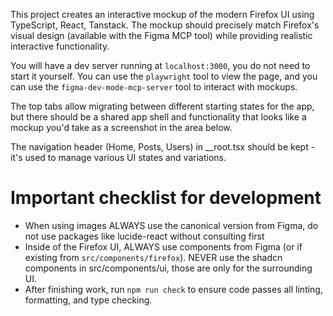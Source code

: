 This project creates an interactive mockup of the modern Firefox UI using TypeScript, React, Tanstack. The mockup should precisely match Firefox's visual design (available with the Figma MCP tool) while providing realistic interactive functionality.

You will have a dev server running at `localhost:3000`, you do not need to start it yourself. You can use the `playwright` tool to view the page, and you can use the `figma-dev-mode-mcp-server` tool to interact with mockups.

The top tabs allow migrating between different starting states for the app, but there should be a shared app shell and functionality that looks like a mockup you'd take as a screenshot in the area below.

The navigation header (Home, Posts, Users) in \_\_root.tsx should be kept - it's used to manage various UI states and variations.

# Important checklist for development

- When using images ALWAYS use the canonical version from Figma, do not use packages like lucide-react without consulting first
- Inside of the Firefox UI, ALWAYS use components from Figma (or if existing from `src/components/firefox`). NEVER use the shadcn components in src/components/ui, those are only for the surrounding UI.
- After finishing work, run `npm run check` to ensure code passes all linting, formatting, and type checking.
